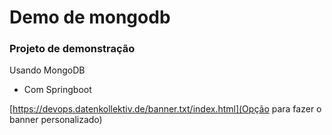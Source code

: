 # Demo de mongodb

### Projeto de demonstração 
Usando MongoDB

* Com Springboot

[https://devops.datenkollektiv.de/banner.txt/index.html](Opção para fazer o banner personalizado)